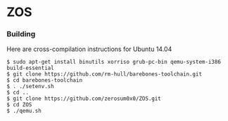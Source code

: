 # ZOS

### Building

Here are cross-compilation instructions for Ubuntu 14.04

	$ sudo apt-get install binutils xorriso grub-pc-bin qemu-system-i386 build-essential
	$ git clone https://github.com/rm-hull/barebones-toolchain.git
	$ cd barebones-toolchain
	$ . ./setenv.sh 
	$ cd ..
	$ git clone https://github.com/zerosum0x0/ZOS.git
	$ cd ZOS
	$ ./qemu.sh
